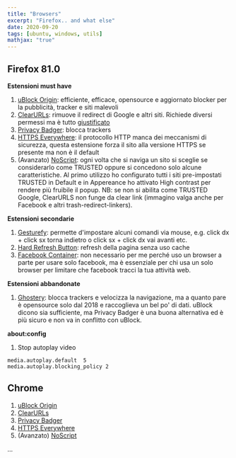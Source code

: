 ```yaml
---
title: "Browsers"
excerpt: "Firefox.. and what else"
date: 2020-09-20
tags: [ubuntu, windows, utils]
mathjax: "true"
---
```



## Firefox 81.0
**Estensioni must have**  
1. [uBlock Origin](https://addons.mozilla.org/it/firefox/addon/ublock-origin/): efficiente, efficace, opensource e aggiornato blocker per la pubblicità, tracker e siti malevoli
1. [ClearURLs](https://addons.mozilla.org/it/firefox/addon/clearurls/): rimuove il redirect di Google e altri siti. Richiede diversi permessi ma è tutto [giustificato](https://gitlab.com/KevinRoebert/ClearUrls/-/issues/159)
1. [Privacy Badger](https://addons.mozilla.org/it/firefox/addon/privacy-badger17/): blocca trackers
1. [HTTPS Everywhere](https://addons.mozilla.org/it/firefox/addon/https-everywhere/): il protocollo HTTP manca dei meccanismi di sicurezza, questa estensione forza il sito alla versione HTTPS se presente ma non è il default
1. (Avanzato) [NoScript](https://addons.mozilla.org/it/firefox/addon/noscript/): ogni volta che si naviga un sito si sceglie se considerarlo come TRUSTED oppure si concedono solo alcune caratteristiche. Al primo utilizzo ho configurato tutti i siti pre-impostati TRUSTED in Default e in Appereance ho attivato High contrast per rendere più fruibile il popup. NB: se non si abilita come TRUSTED Google, ClearURLS non funge da clear link (immagino valga anche per Facebook e altri trash-redirect-linkers).

**Estensioni secondarie**  
1. [Gesturefy](https://addons.mozilla.org/it/firefox/addon/gesturefy): permette d'impostare alcuni comandi via mouse, e.g. click dx + click sx torna indietro o click sx + click dx vai avanti etc.
1. [Hard Refresh Button](https://addons.mozilla.org/it/firefox/addon/hard-refresh-button/): refresh della pagina senza uso cache
1. [Facebook Container](https://addons.mozilla.org/it/firefox/addon/facebook-container/): non necessario per me perché uso un browser a parte per usare solo facebook, ma è essenziale per chi usa un solo browser per limitare che facebook tracci la tua attività web.

**Estensioni abbandonate**
1. [Ghostery](https://addons.mozilla.org/it/firefox/addon/ghostery/): blocca trackers e velocizza la navigazione, ma a quanto pare è opensource solo dal 2018 e raccoglieva un bel po' di dati. uBlock dicono sia sufficiente, ma Privacy Badger è una buona alternativa ed è più sicuro e non va in conflitto con uBlock.

**about:config**
1. Stop autoplay video
```raw
media.autoplay.default	5	
media.autoplay.blocking_policy 2
```


## Chrome
1. [uBlock Origin](https://chrome.google.com/webstore/detail/ublock-origin/cjpalhdlnbpafiamejdnhcphjbkeiagm)
1. [ClearURLs](https://chrome.google.com/webstore/detail/clearurls/lckanjgmijmafbedllaakclkaicjfmnk)
1. [Privacy Badger](https://chrome.google.com/webstore/detail/privacy-badger/pkehgijcmpdhfbdbbnkijodmdjhbjlgp)
1. [HTTPS Everywhere](https://chrome.google.com/webstore/detail/https-everywhere/gcbommkclmclpchllfjekcdonpmejbdp)
1. (Avanzato) [NoScript](https://chrome.google.com/webstore/detail/noscript/doojmbjmlfjjnbmnoijecmcbfeoakpjm)










...
